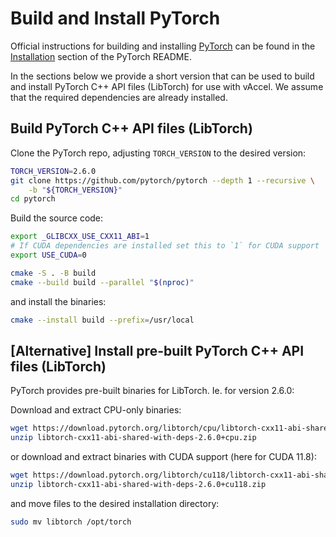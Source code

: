 # Build and Install PyTorch

Official instructions for building and installing [PyTorch](https://pytorch.org)
can be found in the
[Installation](https://github.com/pytorch/pytorch#installation) section of the
PyTorch README.

In the sections below we provide a short version that can be used to build and
install PyTorch C++ API files (LibTorch) for use with vAccel. We assume that the
required dependencies are already installed.

## Build PyTorch C++ API files (LibTorch)

Clone the PyTorch repo, adjusting `TORCH_VERSION` to the desired version:

```sh
TORCH_VERSION=2.6.0
git clone https://github.com/pytorch/pytorch --depth 1 --recursive \
    -b "${TORCH_VERSION}"
cd pytorch
```

Build the source code:

```sh
export _GLIBCXX_USE_CXX11_ABI=1
# If CUDA dependencies are installed set this to `1` for CUDA support
export USE_CUDA=0

cmake -S . -B build
cmake --build build --parallel "$(nproc)"
```

and install the binaries:

```sh
cmake --install build --prefix=/usr/local
```

## [Alternative] Install pre-built PyTorch C++ API files (LibTorch)

PyTorch provides pre-built binaries for LibTorch. Ie. for version 2.6.0:

Download and extract CPU-only binaries:

```sh
wget https://download.pytorch.org/libtorch/cpu/libtorch-cxx11-abi-shared-with-deps-2.6.0%2Bcpu.zip
unzip libtorch-cxx11-abi-shared-with-deps-2.6.0+cpu.zip
```

or download and extract binaries with CUDA support (here for CUDA 11.8):

```sh
wget https://download.pytorch.org/libtorch/cu118/libtorch-cxx11-abi-shared-with-deps-2.6.0%2Bcu118.zip
unzip libtorch-cxx11-abi-shared-with-deps-2.6.0+cu118.zip
```

and move files to the desired installation directory:

```sh
sudo mv libtorch /opt/torch
```
